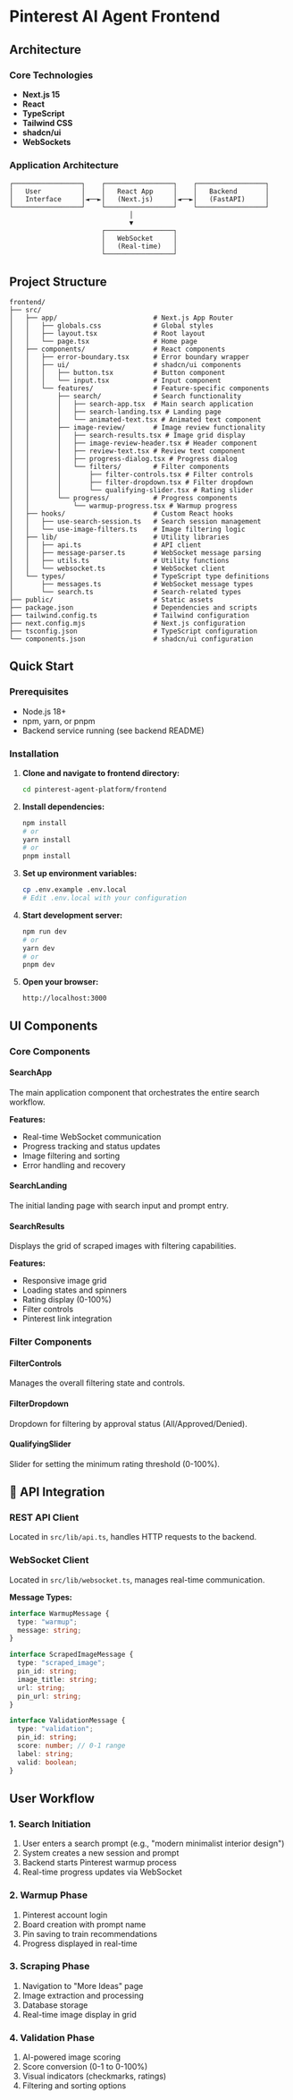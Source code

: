 # Pinterest AI Agent Frontend

## Architecture

### Core Technologies
- **Next.js 15**
- **React**
- **TypeScript**
- **Tailwind CSS**
- **shadcn/ui**
- **WebSockets**

### Application Architecture
```
┌─────────────────┐    ┌─────────────────┐    ┌─────────────────┐
│   User          │    │   React App     │    │   Backend       │
│   Interface     │◄──►│   (Next.js)     │◄──►│   (FastAPI)     │
└─────────────────┘    └─────────────────┘    └─────────────────┘
                              │
                              ▼
                       ┌─────────────────┐
                       │   WebSocket     │
                       │   (Real-time)   │
                       └─────────────────┘
```

## Project Structure

```
frontend/
├── src/
│   ├── app/                        # Next.js App Router
│   │   ├── globals.css             # Global styles
│   │   ├── layout.tsx              # Root layout
│   │   └── page.tsx                # Home page
│   ├── components/                 # React components
│   │   ├── error-boundary.tsx      # Error boundary wrapper
│   │   ├── ui/                     # shadcn/ui components
│   │   │   ├── button.tsx          # Button component
│   │   │   └── input.tsx           # Input component
│   │   └── features/               # Feature-specific components
│   │       ├── search/             # Search functionality
│   │       │   ├── search-app.tsx  # Main search application
│   │       │   ├── search-landing.tsx # Landing page
│   │       │   └── animated-text.tsx # Animated text component
│   │       ├── image-review/       # Image review functionality
│   │       │   ├── search-results.tsx # Image grid display
│   │       │   ├── image-review-header.tsx # Header component
│   │       │   ├── review-text.tsx # Review text component
│   │       │   ├── progress-dialog.tsx # Progress dialog
│   │       │   └── filters/        # Filter components
│   │       │       ├── filter-controls.tsx # Filter controls
│   │       │       ├── filter-dropdown.tsx # Filter dropdown
│   │       │       └── qualifying-slider.tsx # Rating slider
│   │       └── progress/           # Progress components
│   │           └── warmup-progress.tsx # Warmup progress
│   ├── hooks/                      # Custom React hooks
│   │   ├── use-search-session.ts   # Search session management
│   │   └── use-image-filters.ts    # Image filtering logic
│   ├── lib/                        # Utility libraries
│   │   ├── api.ts                  # API client
│   │   ├── message-parser.ts       # WebSocket message parsing
│   │   ├── utils.ts                # Utility functions
│   │   └── websocket.ts            # WebSocket client
│   └── types/                      # TypeScript type definitions
│       ├── messages.ts             # WebSocket message types
│       └── search.ts               # Search-related types
├── public/                         # Static assets
├── package.json                    # Dependencies and scripts
├── tailwind.config.ts              # Tailwind configuration
├── next.config.mjs                 # Next.js configuration
├── tsconfig.json                   # TypeScript configuration
└── components.json                 # shadcn/ui configuration
```

## Quick Start

### Prerequisites
- Node.js 18+ 
- npm, yarn, or pnpm
- Backend service running (see backend README)

### Installation

1. **Clone and navigate to frontend directory:**
   ```bash
   cd pinterest-agent-platform/frontend
   ```

2. **Install dependencies:**
   ```bash
   npm install
   # or
   yarn install
   # or
   pnpm install
   ```

3. **Set up environment variables:**
   ```bash
   cp .env.example .env.local
   # Edit .env.local with your configuration
   ```

4. **Start development server:**
   ```bash
   npm run dev
   # or
   yarn dev
   # or
   pnpm dev
   ```

5. **Open your browser:**
   ```
   http://localhost:3000
   ```

## UI Components

### Core Components

#### SearchApp
The main application component that orchestrates the entire search workflow.

**Features:**
- Real-time WebSocket communication
- Progress tracking and status updates
- Image filtering and sorting
- Error handling and recovery

#### SearchLanding
The initial landing page with search input and prompt entry.

#### SearchResults
Displays the grid of scraped images with filtering capabilities.

**Features:**
- Responsive image grid
- Loading states and spinners
- Rating display (0-100%)
- Filter controls
- Pinterest link integration

### Filter Components

#### FilterControls
Manages the overall filtering state and controls.

#### FilterDropdown
Dropdown for filtering by approval status (All/Approved/Denied).

#### QualifyingSlider
Slider for setting the minimum rating threshold (0-100%).

## 🔌 API Integration

### REST API Client
Located in `src/lib/api.ts`, handles HTTP requests to the backend.

### WebSocket Client
Located in `src/lib/websocket.ts`, manages real-time communication.

**Message Types:**
```typescript
interface WarmupMessage {
  type: "warmup";
  message: string;
}

interface ScrapedImageMessage {
  type: "scraped_image";
  pin_id: string;
  image_title: string;
  url: string;
  pin_url: string;
}

interface ValidationMessage {
  type: "validation";
  pin_id: string;
  score: number; // 0-1 range
  label: string;
  valid: boolean;
}
```

## User Workflow

### 1. Search Initiation
1. User enters a search prompt (e.g., "modern minimalist interior design")
2. System creates a new session and prompt
3. Backend starts Pinterest warmup process
4. Real-time progress updates via WebSocket

### 2. Warmup Phase
1. Pinterest account login
2. Board creation with prompt name
3. Pin saving to train recommendations
4. Progress displayed in real-time

### 3. Scraping Phase
1. Navigation to "More Ideas" page
2. Image extraction and processing
3. Database storage
4. Real-time image display in grid

### 4. Validation Phase
1. AI-powered image scoring
2. Score conversion (0-1 to 0-100%)
3. Visual indicators (checkmarks, ratings)
4. Filtering and sorting options

